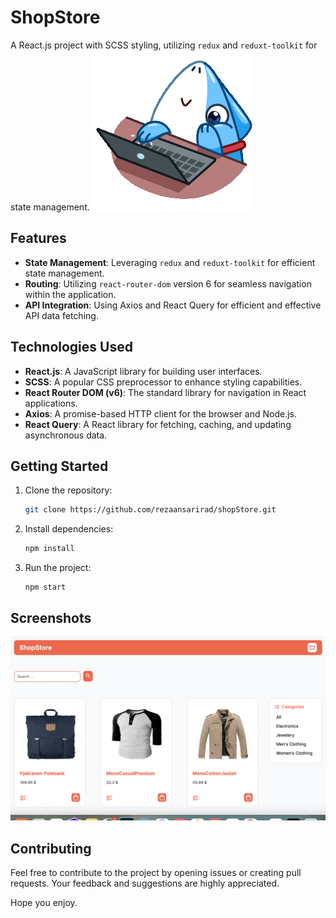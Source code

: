 # ShopStore

A React.js project with SCSS styling, utilizing `redux` and `reduxt-toolkit` for state management.
![Screenshot 2](./public/sticker.gif)
## Features

- **State Management**: Leveraging `redux` and `reduxt-toolkit` for efficient state management.
- **Routing**: Utilizing `react-router-dom` version 6 for seamless navigation within the application.
- **API Integration**: Using Axios and React Query for efficient and effective API data fetching.

## Technologies Used

- **React.js**: A JavaScript library for building user interfaces.
- **SCSS**: A popular CSS preprocessor to enhance styling capabilities.
- **React Router DOM (v6)**: The standard library for navigation in React applications.
- **Axios**: A promise-based HTTP client for the browser and Node.js.
- **React Query**: A React library for fetching, caching, and updating asynchronous data.

## Getting Started

1. Clone the repository:

    ```bash
    git clone https://github.com/rezaansarirad/shopStore.git
    ```

2. Install dependencies:

    ```bash
    npm install
    ```

3. Run the project:

    ```bash
    npm start
    ```

## Screenshots

![Screenshot 1](./public/1.png)


<!-- Add more screenshots if needed -->

## Contributing

Feel free to contribute to the project by opening issues or creating pull requests. Your feedback and suggestions are highly appreciated.

Hope you enjoy.
